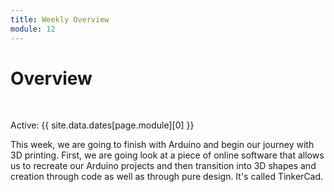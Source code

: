 ```yaml
---
title: Weekly Overview
module: 12
---
```


# Overview


<br />


Active: {{ site.data.dates[page.module][0] }}

<!--<iframe width="560" height="315" src="https://www.youtube.com/embed/7MeuHO_Zz44" frameborder="0" allow="accelerometer; autoplay; encrypted-media; gyroscope; picture-in-picture" allowfullscreen></iframe>-->

This week, we are going to finish with Arduino and begin our journey with 3D printing.  First, we are going look at a piece of online software that allows us to recreate our Arduino projects and then transition into 3D shapes and creation through code as well as through pure design. It's called TinkerCad.